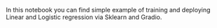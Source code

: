 In this notebook you can find simple example of training and deploying Linear and Logistic regression via Sklearn and Gradio.
